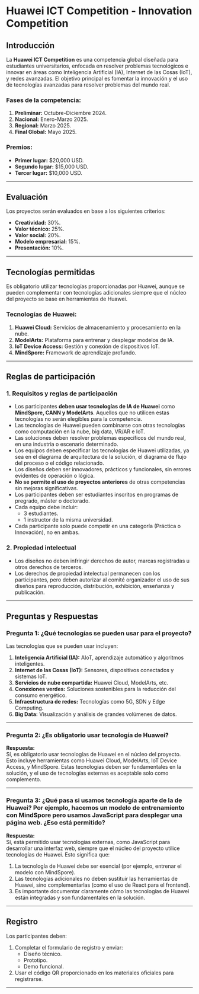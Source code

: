 # Huawei ICT Competition - Innovation Competition

## Introducción
La **Huawei ICT Competition** es una competencia global diseñada para estudiantes universitarios, enfocada en resolver problemas tecnológicos e innovar en áreas como Inteligencia Artificial (IA), Internet de las Cosas (IoT), y redes avanzadas. El objetivo principal es fomentar la innovación y el uso de tecnologías avanzadas para resolver problemas del mundo real.

### Fases de la competencia:
1. **Preliminar:** Octubre-Diciembre 2024.
2. **Nacional:** Enero-Marzo 2025.
3. **Regional:** Marzo 2025.
4. **Final Global:** Mayo 2025.

### Premios:
- **Primer lugar:** $20,000 USD.
- **Segundo lugar:** $15,000 USD.
- **Tercer lugar:** $10,000 USD.

---

## Evaluación
Los proyectos serán evaluados en base a los siguientes criterios:
- **Creatividad:** 30%.
- **Valor técnico:** 25%.
- **Valor social:** 20%.
- **Modelo empresarial:** 15%.
- **Presentación:** 10%.

---

## Tecnologías permitidas
Es obligatorio utilizar tecnologías proporcionadas por Huawei, aunque se pueden complementar con tecnologías adicionales siempre que el núcleo del proyecto se base en herramientas de Huawei.

### Tecnologías de Huawei:
1. **Huawei Cloud:** Servicios de almacenamiento y procesamiento en la nube.
2. **ModelArts:** Plataforma para entrenar y desplegar modelos de IA.
3. **IoT Device Access:** Gestión y conexión de dispositivos IoT.
4. **MindSpore:** Framework de aprendizaje profundo.

---

## Reglas de participación

### 1. Requisitos y reglas de participación
- Los participantes **deben usar tecnologías de IA de Huawei** como **MindSpore, CANN y ModelArts**. Aquellos que no utilicen estas tecnologías no serán elegibles para la competencia.
- Las tecnologías de Huawei pueden combinarse con otras tecnologías como computación en la nube, big data, VR/AR e IoT.
- Las soluciones deben resolver problemas específicos del mundo real, en una industria o escenario determinado.
- Los equipos deben especificar las tecnologías de Huawei utilizadas, ya sea en el diagrama de arquitectura de la solución, el diagrama de flujo del proceso o el código relacionado.
- Los diseños deben ser innovadores, prácticos y funcionales, sin errores evidentes de operación o lógica.
- **No se permite el uso de proyectos anteriores** de otras competencias sin mejoras significativas.
- Los participantes deben ser estudiantes inscritos en programas de pregrado, máster o doctorado.
- Cada equipo debe incluir:
  - 3 estudiantes.
  - 1 instructor de la misma universidad.
- Cada participante solo puede competir en una categoría (Práctica o Innovación), no en ambas.

### 2. Propiedad intelectual
- Los diseños no deben infringir derechos de autor, marcas registradas u otros derechos de terceros.
- Los derechos de propiedad intelectual permanecen con los participantes, pero deben autorizar al comité organizador el uso de sus diseños para reproducción, distribución, exhibición, enseñanza y publicación.

---

## Preguntas y Respuestas

### **Pregunta 1:** ¿Qué tecnologías se pueden usar para el proyecto?
Las tecnologías que se pueden usar incluyen:
1. **Inteligencia Artificial (IA):** AIoT, aprendizaje automático y algoritmos inteligentes.
2. **Internet de las Cosas (IoT):** Sensores, dispositivos conectados y sistemas IoT.
3. **Servicios de nube compartida:** Huawei Cloud, ModelArts, etc.
4. **Conexiones verdes:** Soluciones sostenibles para la reducción del consumo energético.
5. **Infraestructura de redes:** Tecnologías como 5G, SDN y Edge Computing.
6. **Big Data:** Visualización y análisis de grandes volúmenes de datos.

---

### **Pregunta 2:** ¿Es obligatorio usar tecnología de Huawei?
**Respuesta:**  
Sí, es obligatorio usar tecnologías de Huawei en el núcleo del proyecto. Esto incluye herramientas como Huawei Cloud, ModelArts, IoT Device Access, y MindSpore. Estas tecnologías deben ser fundamentales en la solución, y el uso de tecnologías externas es aceptable solo como complemento.

---

### **Pregunta 3:** ¿Qué pasa si usamos tecnología aparte de la de Huawei? Por ejemplo, hacemos un modelo de entrenamiento con MindSpore pero usamos JavaScript para desplegar una página web. ¿Eso está permitido?
**Respuesta:**  
Sí, está permitido usar tecnologías externas, como JavaScript para desarrollar una interfaz web, siempre que el núcleo del proyecto utilice tecnologías de Huawei. Esto significa que:
1. La tecnología de Huawei debe ser esencial (por ejemplo, entrenar el modelo con MindSpore).
2. Las tecnologías adicionales no deben sustituir las herramientas de Huawei, sino complementarlas (como el uso de React para el frontend).
3. Es importante documentar claramente cómo las tecnologías de Huawei están integradas y son fundamentales en la solución.

---

## Registro
Los participantes deben:
1. Completar el formulario de registro y enviar:
   - Diseño técnico.
   - Prototipo.
   - Demo funcional.
2. Usar el código QR proporcionado en los materiales oficiales para registrarse.

---

